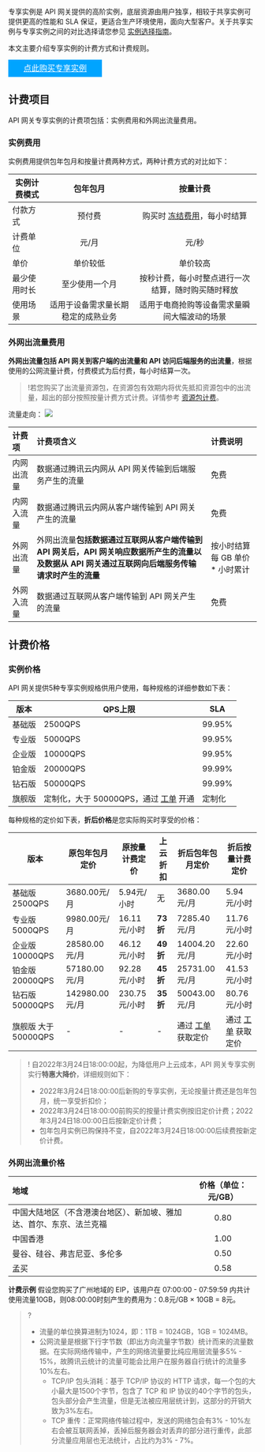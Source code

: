 专享实例是 API 网关提供的高阶实例，底层资源由用户独享，相较于共享实例可提供更高的性能和 SLA 保证，更适合生产环境使用，面向大型客户。关于共享实例与专享实例之间的对比选择请您参见 [实例选择指南](https://cloud.tencent.com/document/product/628/55510)。

本文主要介绍专享实例的计费方式和计费规则。

<div style="background-color:#00A4FF; width: 190px; height: 35px; line-height:35px; text-align:center;"><a href="https://buy.cloud.tencent.com/apigateway_instance/buy" target="_blank"  style="color: white; font-size:16px;">点此购买专享实例</a></div>

## 计费项目

API 网关专享实例的计费项包括：实例费用和外网出流量费用。

### 实例费用

实例费用提供包年包月和按量计费两种方式，两种计费方式的对比如下：

| 实例计费模式 |              包年包月              |                           按量计费                           |
| ------------ | :--------------------------------: | :----------------------------------------------------------: |
| 付款方式     |               预付费               | 购买时 [冻结费用](https://cloud.tencent.com/document/product/555/12039)，每小时结算 |
| 计费单位     |               元/月                |                            元/秒                             |
| 单价         |              单价较低              |                           单价较高                           |
| 最少使用时长 |           至少使用一个月           |      按秒计费，每小时整点进行一次结算，随时购买随时释放      |
| 使用场景     | 适用于设备需求量长期稳定的成熟业务 |         适用于电商抢购等设备需求量瞬间大幅波动的场景         |

### 外网出流量费用

**外网出流量包括 API 网关到客户端的出流量和 API 访问后端服务的出流量**，根据使用的公网流量计费，付费模式为后付费，每小时结算一次。

> !若您购买了出流量资源包，在资源包有效期内将优先抵扣资源包中的出流量，超出的部分按照按量计费方式计费。详情参考 [资源包计费](https://cloud.tencent.com/document/product/628/48791)。

流量走向：
![](https://qcloudimg.tencent-cloud.cn/raw/9cdca38ef694ba3cbdc8ce9a9d70c880.png)

| 计费项     | 计费项含义                                                   | 计费说明                         |
| :--------- | :----------------------------------------------------------- | :------------------------------- |
| 内网出流量 | 数据通过腾讯云内网从 API 网关传输到后端服务产生的流量        | 免费                             |
| 内网入流量 | 数据通过腾讯云内网从客户端传输到 API 网关 产生的流量         | 免费                             |
| 外网出流量 | 外网出流量**包括数据通过互联网从客户端传输到 API 网关后，API 网关响应数据所产生的流量以及数据从 API 网关通过互联网向后端服务传输请求时产生的流量**  | 按小时结算 每 GB 单价 * 小时累计 |
| 外网入流量 | 数据通过互联网从客户端传输到 API 网关产生的流量              | 免费                             |

## 计费价格

### 实例价格

API 网关提供5种专享实例规格供用户使用，每种规格的详细参数如下表：

| 版本   | QPS上限  | SLA    |
| ------ | -------- | ------ |
| 基础版 | 2500QPS  | 99.95% |
| 专业版 | 5000QPS  | 99.95% |
| 企业版 | 10000QPS | 99.95% |
| 铂金版 | 20000QPS | 99.99% |
| 钻石版 | 50000QPS | 99.99% |
| 旗舰版 | 定制化，大于 50000QPS，通过 [工单](https://console.cloud.tencent.com/workorder/category) 开通 | 定制化 |

每种规格的定价如下表，**折后价格**是您实际购买时享受的价格：

| 版本   | 原包年包月定价 | 原按量计费定价  | **上云折扣** | **折后包年包月定价** | **折后按量计费定价**  |
| ------  | ------------ | ------------- | ------------ | ------------ | ------------- |
| 基础版 2500QPS | 3680.00元/月    | 5.94元/小时   |  无  | 3680.00元/月    | 5.94元/小时   |
| 专业版 5000QPS | 9980.00元/月    | 16.11元/小时  | **73折**  | 7285.40元/月    | 11.76元/小时   |
| 企业版 10000QPS | 28580.00元/月   | 46.12元/小时  | **49折** | 14004.20元/月    | 22.60元/小时   |
| 铂金版 20000QPS | 57180.00元/月   | 92.28元/小时  | **45折** | 25731.00元/月    | 41.53元/小时   |
| 钻石版 50000QPS | 142980.00元/月  | 230.75元/小时 | **35折** | 50043.00元/月    | 80.76元/小时   |
| 旗舰版 大于50000QPS | -  | - | - | 通过 [工单](https://console.cloud.tencent.com/workorder/category) 获取定价 | 通过 [工单](https://console.cloud.tencent.com/workorder/category) 获取定价 |

>! 自2022年3月24日18:00:00起，为降低用户上云成本，API 网关专享实例实行**特惠大降价**，详细规则如下：
>- 2022年3月24日18:00:00后新购的专享实例，无论按量计费还是包年包月，统一享受折扣价；
>- 2022年3月24日18:00:00前购买的按量计费实例按旧定价计费；2022年3月24日18:00:00日后按新定价计费；
>- 包年包月实例已购保持不变，自2022年3月24日18:00:00后续费按新定价计费。

### 外网出流量价格

| 地域                                                         | 价格（单位：元/GB） |
| :----------------------------------------------------------- | :-----------------: |
| 中国大陆地区（不含港澳台地区）、新加坡、雅加达、首尔、东京、法兰克福 |        0.80         |
| 中国香港                                                     |        1.00         |
| 曼谷、硅谷、弗吉尼亚、多伦多                                 |        0.50         |
| 孟买                                                         |        0.58         |

**计费示例**
假设您购买了广州地域的 EIP，该用户在 07:00:00 - 07:59:59 内共计使用流量10GB，则08:00:00时刻产生的费用为：0.8元/GB × 10GB = 8元。

>?
> - 流量的单位换算进制为1024，即：1TB = 1024GB，1GB = 1024MB。
> - 公网流量是根据下行字节数（即出方向流量字节数）统计而来的流量数据。在实际网络传输中，产生的网络流量要比纯应用层流量多5% - 15%，故腾讯云统计的流量可能会比用户在服务器自行统计的流量多10%左右。
>   - TCP/IP 包头消耗：基于 TCP/IP 协议的 HTTP 请求，每一个包的大小最大是1500个字节，包含了 TCP 和 IP 协议的40个字节的包头，包头部分会产生流量，但是无法被应用层统计到，这部分的开销大致为3%左右。
>   - TCP 重传：正常网络传输过程中，发送的网络包会有3% - 10%左右会被互联网丢掉，丢掉后服务器会对丢弃的部分进行重传，此部分流量应用层也无法统计，占比约为3% - 7%。
